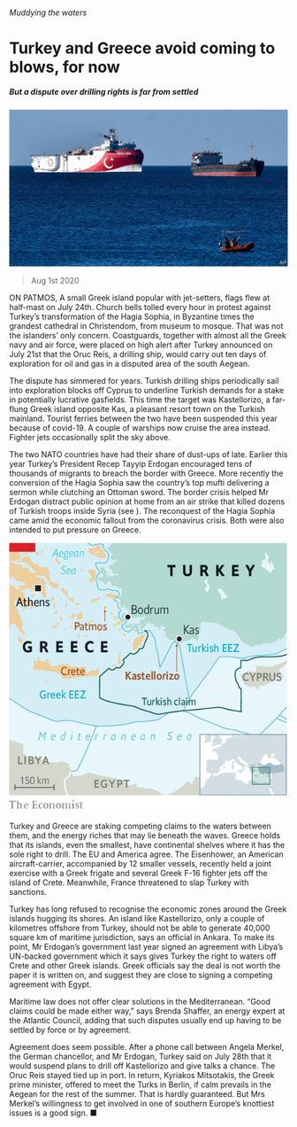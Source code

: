 ###### Muddying the waters

# Turkey and Greece avoid coming to blows, for now 

##### But a dispute over drilling rights is far from settled 

![image](images/20200801_EUP502.jpg) 

> Aug 1st 2020 

ON PATMOS, A small Greek island popular with jet-setters, flags flew at half-mast on July 24th. Church bells tolled every hour in protest against Turkey’s transformation of the Hagia Sophia, in Byzantine times the grandest cathedral in Christendom, from museum to mosque. That was not the islanders’ only concern. Coastguards, together with almost all the Greek navy and air force, were placed on high alert after Turkey announced on July 21st that the Oruc Reis, a drilling ship, would carry out ten days of exploration for oil and gas in a disputed area of the south Aegean.

The dispute has simmered for years. Turkish drilling ships periodically sail into exploration blocks off Cyprus to underline Turkish demands for a stake in potentially lucrative gasfields. This time the target was Kastellorizo, a far-flung Greek island opposite Kas, a pleasant resort town on the Turkish mainland. Tourist ferries between the two have been suspended this year because of covid-19. A couple of warships now cruise the area instead. Fighter jets occasionally split the sky above.


The two NATO countries have had their share of dust-ups of late. Earlier this year Turkey’s President Recep Tayyip Erdogan encouraged tens of thousands of migrants to breach the border with Greece. More recently the conversion of the Hagia Sophia saw the country’s top mufti delivering a sermon while clutching an Ottoman sword. The border crisis helped Mr Erdogan distract public opinion at home from an air strike that killed dozens of Turkish troops inside Syria (see ). The reconquest of the Hagia Sophia came amid the economic fallout from the coronavirus crisis. Both were also intended to put pressure on Greece.

![image](images/20200801_EUM932.png) 


Turkey and Greece are staking competing claims to the waters between them, and the energy riches that may lie beneath the waves. Greece holds that its islands, even the smallest, have continental shelves where it has the sole right to drill. The EU and America agree. The Eisenhower, an American aircraft-carrier, accompanied by 12 smaller vessels, recently held a joint exercise with a Greek frigate and several Greek F-16 fighter jets off the island of Crete. Meanwhile, France threatened to slap Turkey with sanctions.

Turkey has long refused to recognise the economic zones around the Greek islands hugging its shores. An island like Kastellorizo, only a couple of kilometres offshore from Turkey, should not be able to generate 40,000 square km of maritime jurisdiction, says an official in Ankara. To make its point, Mr Erdogan’s government last year signed an agreement with Libya’s UN-backed government which it says gives Turkey the right to waters off Crete and other Greek islands. Greek officials say the deal is not worth the paper it is written on, and suggest they are close to signing a competing agreement with Egypt.

Maritime law does not offer clear solutions in the Mediterranean. “Good claims could be made either way,” says Brenda Shaffer, an energy expert at the Atlantic Council, adding that such disputes usually end up having to be settled by force or by agreement.

Agreement does seem possible. After a phone call between Angela Merkel, the German chancellor, and Mr Erdogan, Turkey said on July 28th that it would suspend plans to drill off Kastellorizo and give talks a chance. The Oruc Reis stayed tied up in port. In return, Kyriakos Mitsotakis, the Greek prime minister, offered to meet the Turks in Berlin, if calm prevails in the Aegean for the rest of the summer. That is hardly guaranteed. But Mrs Merkel’s willingness to get involved in one of southern Europe’s knottiest issues is a good sign. ■

